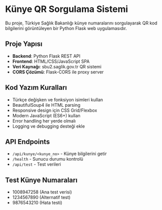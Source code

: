 <!-- Use this file to provide workspace-specific custom instructions to Copilot. For more details, visit https://code.visualstudio.com/docs/copilot/copilot-customization#_use-a-githubcopilotinstructionsmd-file -->

# Künye QR Sorgulama Sistemi

Bu proje, Türkiye Sağlık Bakanlığı künye numaralarını sorgulayarak QR kod bilgilerini görüntüleyen bir Python Flask web uygulamasıdır.

## Proje Yapısı
- **Backend**: Python Flask REST API
- **Frontend**: HTML/CSS/JavaScript SPA
- **Veri Kaynağı**: sbu2.saglik.gov.tr QR sistemi
- **CORS Çözümü**: Flask-CORS ile proxy server

## Kod Yazım Kuralları
- Türkçe değişken ve fonksiyon isimleri kullan
- BeautifulSoup4 ile HTML parsing
- Responsive design için CSS Grid/Flexbox
- Modern JavaScript (ES6+) kullan
- Error handling her yerde olmalı
- Logging ve debugging desteği ekle

## API Endpoints
- `/api/kunye/<kunye_no>` - Künye bilgilerini getir
- `/health` - Sunucu durumu kontrolü
- `/api/test` - Test verileri

## Test Künye Numaraları
- 1008947258 (Ana test verisi)
- 1234567890 (Alternatif test)
- 9876543210 (Hata testi)
